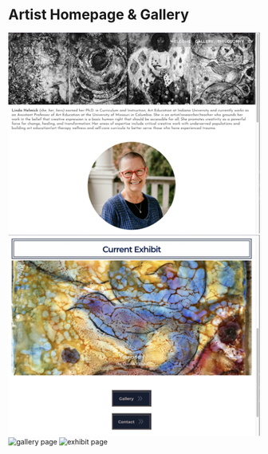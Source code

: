 # Artist Homepage & Gallery

![home top](./progress-img/helmick-1.0-home-top.png)
![home bottom](./progress-img/helmick-1.0-home-bottom.png)
![gallery page](./progress-img/helmick-1.0-gallery.png)
![exhibit page](./progress-img/helmick-1.0-exhibit.png)

<!-- ## TODO -->
